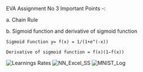EVA Assignment No 3
Important Points -: 

a.  Chain Rule  

b.  Sigmoid function and derivative of sigmoid function
    
    Sigmoid Function y= f(x) = 1/(1+e^(-x))
    
    Derivative of sigmoid function = f(x)(1−f(x))


![Learnings Rates](https://user-images.githubusercontent.com/11747515/212366163-543f689a-821f-43e0-9f5f-0f52afb98e5d.jpg)
![NN_Excel_SS](https://user-images.githubusercontent.com/11747515/212366792-926a6041-e1a2-4086-937e-e7b76241fc2f.jpg)
![MNIST_Log](https://user-images.githubusercontent.com/11747515/212423141-f53e7b0b-de02-4488-918b-4f00cb3f8c51.jpg)

